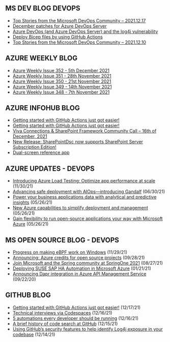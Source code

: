 ## MS DEV BLOG DEVOPS 

<!-- DEVBLOGDEVOPS:START -->
- [Top Stories from the Microsoft DevOps Community – 2021.12.17](https://devblogs.microsoft.com/devops/top-stories-from-the-microsoft-devops-community-2021-12-17/)
- [December patches for Azure DevOps Server](https://devblogs.microsoft.com/devops/december-patches-for-azure-devops-server/)
- [Azure DevOps (and Azure DevOps Server) and the log4j vulnerability](https://devblogs.microsoft.com/devops/azure-devops-and-azure-devops-server-and-the-log4j-vulnerability/)
- [Deploy Bicep files by using GitHub Actions](https://devblogs.microsoft.com/devops/deploy-bicep-files-by-using-github-actions/)
- [Top Stories from the Microsoft DevOps Community – 2021.12.10](https://devblogs.microsoft.com/devops/top-stories-from-the-microsoft-devops-community-2021-12-10/)
<!-- DEVBLOGDEVOPS:END -->


## AZURE WEEKLY BLOG

<!-- AZUREWEEKLY:START -->
- [Azure Weekly Issue 352 - 5th December 2021](https://azureweekly.info/issue-352.html)
- [Azure Weekly Issue 351 - 28th November 2021](https://azureweekly.info/issue-351.html)
- [Azure Weekly Issue 350 - 21st November 2021](https://azureweekly.info/issue-350.html)
- [Azure Weekly Issue 349 - 14th November 2021](https://azureweekly.info/issue-349.html)
- [Azure Weekly Issue 348 - 7th November 2021](https://azureweekly.info/issue-348.html)
<!-- AZUREWEEKLY:END -->

## AZURE INFOHUB BLOG 

<!-- AZUREINFOHUB:START -->
- [Getting started with GitHub Actions just got easier!](https://github.blog/2021-12-17-getting-started-with-github-actions-just-got-easier/)
- [Getting started with GitHub Actions just got easier!](https://github.blog/2021-12-17-getting-started-with-github-actions-just-got-easier/)
- [Viva Connections &amp; SharePoint Framework Community Call – 16th of December, 2021](https://techcommunity.microsoft.com/t5/microsoft-365-pnp-blog/viva-connections-amp-sharepoint-framework-community-call-16th-of/ba-p/3040258)
- [New Release: SharePointDsc now supports SharePoint Server Subscription Edition!](https://techcommunity.microsoft.com/t5/sharepointdsc-blog/new-release-sharepointdsc-now-supports-sharepoint-server/ba-p/3040608)
- [Dual-screen reference app](https://devblogs.microsoft.com/surface-duo/dual-screen-reference-app)
<!-- AZUREINFOHUB:END -->


## AZURE UPDATES - DEVOPS 

<!-- AZUREUPDATES:START -->

 - [Introducing Azure Load Testing: Optimize app performance at scale](https://azure.microsoft.com/blog/introducing-azure-load-testing-optimize-app-performance-at-scale/) (11/30/21)
 - [Advancing safe deployment with AIOps—introducing Gandalf](https://azure.microsoft.com/blog/advancing-safe-deployment-with-aiops-introducing-gandalf/) (06/30/21)
 - [Power your business applications data with analytical and predictive insights](https://azure.microsoft.com/blog/power-your-business-applications-data-with-analytical-and-predictive-insights/) (05/26/21)
 - [New Azure capabilities to simplify deployment and management](https://azure.microsoft.com/blog/new-azure-capabilities-to-simplify-deployment-and-management/) (05/26/21)
 - [Gain flexibility to run open-source applications your way with Microsoft Azure](https://azure.microsoft.com/blog/gain-flexibility-to-run-open-source-applications-your-way-with-microsoft-azure/) (05/26/21)
<!-- AZUREUPDATES:END -->


## MS OPEN SOURCE BLOG - DEVOPS 

<!-- MSOPENSOURCEBLOG:START -->

 - [Progress on making eBPF work on Windows](https://cloudblogs.microsoft.com/opensource/2021/11/29/progress-on-making-ebpf-work-on-windows/) (11/29/21)
 - [Announcing: Azure credits for open source projects](https://cloudblogs.microsoft.com/opensource/2021/09/28/announcing-azure-credits-for-open-source-projects/) (09/28/21)
 - [Join Microsoft and the Spring community at SpringOne 2021](https://cloudblogs.microsoft.com/opensource/2021/08/27/join-microsoft-and-the-spring-community-at-springone-2021/) (08/27/21)
 - [Deploying SUSE SAP HA Automation in Microsoft Azure](https://cloudblogs.microsoft.com/opensource/2021/01/21/deploying-suse-sap-ha-automation-in-microsoft-azure/) (01/21/21)
 - [Announcing Dapr integration in Azure API Management Service](https://cloudblogs.microsoft.com/opensource/2020/09/22/announcing-dapr-integration-azure-api-management-service-apim/) (09/22/20)
<!-- MSOPENSOURCEBLOG:END -->


## GITHUB BLOG


<!-- GITHUB:START -->

 - [Getting started with GitHub Actions just got easier!](https://github.blog/2021-12-17-getting-started-with-github-actions-just-got-easier/) (12/17/21)
 - [Technical interviews via Codespaces](https://github.blog/2021-12-16-technical-interviews-via-codespaces/) (12/16/21)
 - [5 automations every developer should be running](https://github.blog/2021-12-16-5-automations-every-developer-should-be-running/) (12/16/21)
 - [A brief history of code search at GitHub](https://github.blog/2021-12-15-a-brief-history-of-code-search-at-github/) (12/15/21)
 - [Using GitHub’s security features to help identify Log4j exposure in your codebase](https://github.blog/2021-12-14-using-githubs-security-features-identify-log4j-exposure-codebase/) (12/14/21)
<!-- GITHUB:END -->

